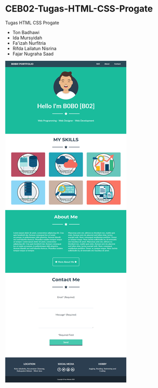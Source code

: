 # CEB02-Tugas-HTML-CSS-Progate
Tugas HTML CSS Progate

- Ton Badhawi
- Ida Mursyidah
- Fa'izah Nurfitria
- Rifda Lailatun Nisrina
- Fajar Nugraha Saad

![B0B0!_PORTFOLIO_PREVIEW](https://github.com/tonbad/B02/blob/master/image/B0B0!_PORTFOLIO_PREVIEW.png?raw=true)
